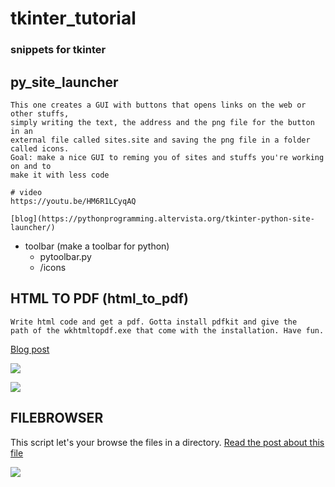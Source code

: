 # tkinter_tutorial

### snippets for tkinter

## py_site_launcher
   
    This one creates a GUI with buttons that opens links on the web or other stuffs,
    simply writing the text, the address and the png file for the button in an
    external file called sites.site and saving the png file in a folder called icons.
    Goal: make a nice GUI to reming you of sites and stuffs you're working on and to
    make it with less code
    
    # video
    https://youtu.be/HM6R1LCyqAQ
    
    [blog](https://pythonprogramming.altervista.org/tkinter-python-site-launcher/)

- toolbar (make a toolbar for python)
    - pytoolbar.py
    - /icons
    

## HTML TO PDF (html_to_pdf)

    Write html code and get a pdf. Gotta install pdfkit and give the 
    path of the wkhtmltopdf.exe that come with the installation. Have fun.

[Blog post](https://pythonprogramming.altervista.org/create-a-pdf-with-html-and-python/)

![](https://pythonprogramming.altervista.org/wp-content/uploads/2023/08/image-22.png)

![](https://pythonprogramming.altervista.org/wp-content/uploads/2023/08/image-21-960x585.png)

## FILEBROWSER

This script let's your browse the files in a directory.
[Read the post about this file](https://pythonprogramming.altervista.org/how-to-get-the-item-selected-in-a-listbox-in-tkinter/)

![](https://pythonprogramming.altervista.org/wp-content/uploads/2023/08/image-29.png)
